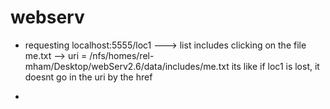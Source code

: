 # webserv
- requesting localhost:5555/loc1 ---> list includes
                clicking on the file me.txt --> uri = /nfs/homes/rel-mham/Desktop/webServ2.6/data/includes/me.txt
                its like if loc1 is lost, it doesnt go in the uri by the href

- 
